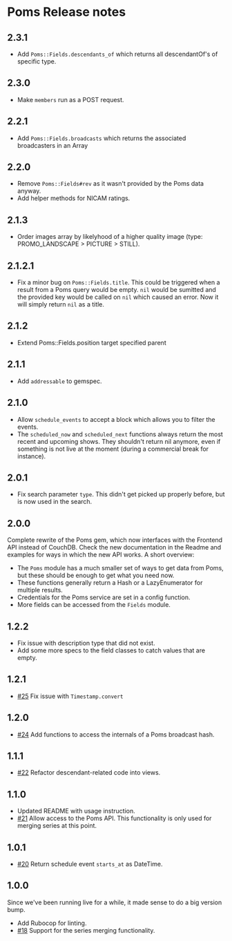 # Poms Release notes

## 2.3.1

* Add `Poms::Fields.descendants_of` which returns all descendantOf's of specific type.

## 2.3.0

* Make `members` run as a POST request.

## 2.2.1

* Add `Poms::Fields.broadcasts` which returns the associated broadcasters in an Array

## 2.2.0

* Remove `Poms::Fields#rev` as it wasn't provided by the Poms data anyway.
* Add helper methods for NICAM ratings.

## 2.1.3

* Order images array by likelyhood of a higher quality image (type: PROMO_LANDSCAPE > PICTURE > STILL).

## 2.1.2.1

* Fix a minor bug on `Poms::Fields.title`. This could be triggered when a result from a Poms query would be empty. `nil` would be sumitted and the provided key would be called on `nil` which caused an error. Now it will simply return `nil` as a title.

## 2.1.2

* Extend Poms::Fields.position target specified parent

## 2.1.1

* Add `addressable` to gemspec.

## 2.1.0

* Allow `schedule_events` to accept a block which allows you to filter the events.
* The `scheduled_now` and `scheduled_next` functions always return the most recent and upcoming shows. They shouldn't return nil anymore, even if something is not live at the moment (during a commercial break for instance).

## 2.0.1

* Fix search parameter `type`. This didn't get picked up properly before, but is now used in the search.

## 2.0.0

Complete rewrite of the Poms gem, which now interfaces with the Frontend API instead of CouchDB. Check the new documentation in the Readme and examples for ways in which the new API works. A short overview:

* The `Poms` module has a much smaller set of ways to get data from Poms, but these should be enough to get what you need now.
* These functions generally return a Hash or a LazyEnumerator for multiple results.
* Credentials for the Poms service are set in a config function.
* More fields can be accessed from the `Fields` module.

## 1.2.2

* Fix issue with description type that did not exist.
* Add some more specs to the field classes to catch values that are empty.

## 1.2.1

* [#25](https://github.com/brightin/poms/pull/25) Fix issue with `Timestamp.convert`

## 1.2.0

* [#24](https://github.com/brightin/poms/pull/24) Add functions to access the internals of a Poms broadcast hash.

## 1.1.1

* [#22](https://github.com/brightin/poms/pull/22) Refactor descendant-related code into views.

## 1.1.0

* Updated README with usage instruction.
* [#21](https://github.com/brightin/poms/pull/21) Allow access to the Poms API. This functionality is only used for merging series at this point.

## 1.0.1

* [#20](https://github.com/brightin/poms/pull/20) Return schedule event `starts_at` as DateTime.

## 1.0.0

Since we've been running live for a while, it made sense to do a big version bump.

* Add Rubocop for linting.
* [#18](https://github.com/brightin/poms/pull/18) Support for the series merging functionality.
